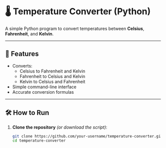 # 🌡️ Temperature Converter (Python)

A simple Python program to convert temperatures between **Celsius**, **Fahrenheit**, and **Kelvin**.

---

## 📌 Features

- Converts:
  - Celsius to Fahrenheit and Kelvin
  - Fahrenheit to Celsius and Kelvin
  - Kelvin to Celsius and Fahrenheit
- Simple command-line interface
- Accurate conversion formulas

---

## 🛠️ How to Run

1. **Clone the repository** *(or download the script)*:

   ```bash
   git clone https://github.com/your-username/temperature-converter.git
   cd temperature-converter
